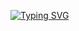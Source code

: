<a href="https://git.io/typing-svg"><img src="https://readme-typing-svg.demolab.com?font=Fira+Code&pause=1000&color=F7031B&background=6DFF15F5&random=false&width=435&lines=%F0%9F%8F%8C%EF%B8%8F%E2%80%8D%E2%99%82%EF%B8%8FEnjoy+open+source%F0%9F%91%84+;%E2%9B%B9%EF%B8%8F%E2%80%8D%E2%99%82%EF%B8%8FBy+Muhammad+Zakaryia%F0%9F%A4%AD+" alt="Typing SVG" /></a>
